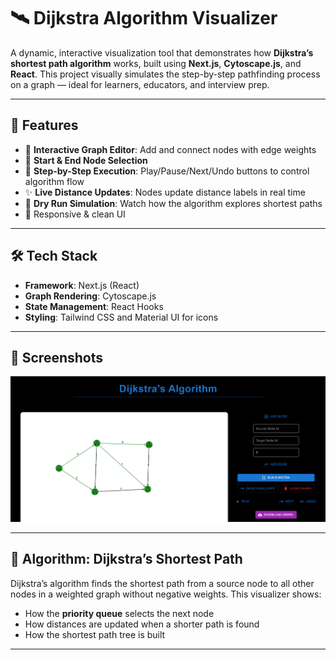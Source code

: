 
# 🛰️ Dijkstra Algorithm Visualizer

A dynamic, interactive visualization tool that demonstrates how **Dijkstra’s shortest path algorithm** works, built using **Next.js**, **Cytoscape.js**, and **React**. This project visually simulates the step-by-step pathfinding process on a graph — ideal for learners, educators, and interview prep.

---

## 🚀 Features

- 🎯 **Interactive Graph Editor**: Add and connect nodes with edge weights
- 📍 **Start & End Node Selection**
- 🔁 **Step-by-Step Execution**: Play/Pause/Next/Undo buttons to control algorithm flow
- ✨ **Live Distance Updates**: Nodes update distance labels in real time
- 🧠 **Dry Run Simulation**: Watch how the algorithm explores shortest paths
- 💅 Responsive & clean UI

---

## 🛠️ Tech Stack

- **Framework**: Next.js (React)
- **Graph Rendering**: Cytoscape.js
- **State Management**: React Hooks
- **Styling**: Tailwind CSS and Material UI for icons

---

## 📸 Screenshots

<img src="./public/dikjrast_visualizer.png" height=50% width=100% />

---

## 🧠 Algorithm: Dijkstra’s Shortest Path

Dijkstra’s algorithm finds the shortest path from a source node to all other nodes in a weighted graph without negative weights. This visualizer shows:
- How the **priority queue** selects the next node
- How distances are updated when a shorter path is found
- How the shortest path tree is built

---
